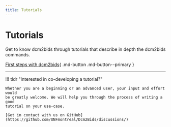 ```yaml
---
title: Tutorials
---
```


# Tutorials

Get to know dcm2bids through tutorials that describe in depth the dcm2bids
commands.

[First steps with dcm2bids](first-steps.md){ .md-button .md-button--primary }

---

!!! tldr "Interested in co-developing a tutorial?"

    Whether you are a beginning or an advanced user, your input and effort would
    be greatly welcome. We will help you through the process of writing a good
    tutorial on your use-case.

    [Get in contact with us on GitHub](https://github.com/UNFmontreal/Dcm2Bids/discussions/)
